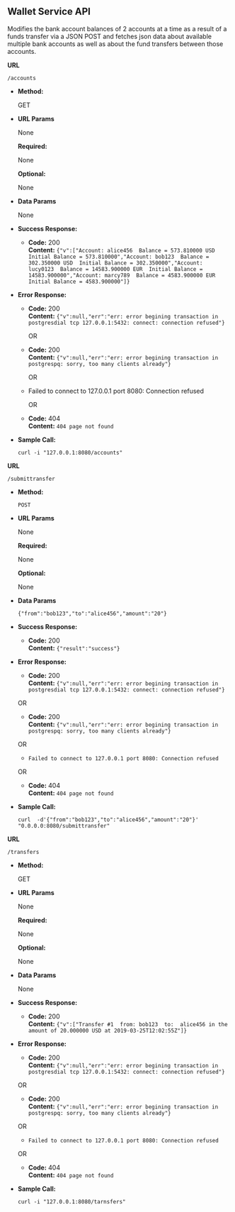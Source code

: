 **Wallet Service API**
----
  Modifies the bank account balances of 2 accounts at a time as a result of a funds transfer via a JSON POST and fetches json data about available multiple bank accounts as well as about the fund transfers between those accounts.

**URL**

  `/accounts`

* **Method:**
  
  GET
  
*  **URL Params**

   None

   **Required:**
 
   None

   **Optional:**
 
   None

* **Data Params**

   None

* **Success Response:**
  
  * **Code:** 200 <br />
    **Content:** `{"v":["Account: alice456  Balance = 573.810000 USD  Initial Balance = 573.810000","Account: bob123  Balance = 302.350000 USD  Initial Balance = 302.350000","Account: lucy0123  Balance = 14583.900000 EUR  Initial Balance = 14583.900000","Account: marcy789  Balance = 4583.900000 EUR  Initial Balance = 4583.900000"]}`
 
* **Error Response:**


  * **Code:** 200 <br />
    **Content:** `{"v":null,"err":"err: error begining transaction in postgresdial tcp 127.0.0.1:5432: connect: connection refused"}`

    OR

  * **Code:** 200 <br />
    **Content:** `{"v":null,"err":"err: error begining transaction in postgrespq: sorry, too many clients already"}`
    
    OR

  * Failed to connect to 127.0.0.1 port 8080: Connection refused
  
    OR

  * **Code:** 404 <br />
    **Content:** `404 page not found`
    

* **Sample Call:**

  ```curl -i "127.0.0.1:8080/accounts"```


**URL**

  `/submittransfer`

* **Method:**
  
  `POST`
  
*  **URL Params**

   None

   **Required:**
 
   None

   **Optional:**
 
   None

* **Data Params**

  `{"from":"bob123","to":"alice456","amount":"20"}`

* **Success Response:**
  
  * **Code:** 200 <br />
    **Content:** `{"result":"success"}`
 
* **Error Response:**

  * **Code:** 200 <br />
    **Content:** `{"v":null,"err":"err: error begining transaction in postgresdial tcp 127.0.0.1:5432: connect: connection refused"}`

  OR

  * **Code:** 200 <br />
    **Content:** `{"v":null,"err":"err: error begining transaction in postgrespq: sorry, too many clients already"}`
    
  OR

  * `Failed to connect to 127.0.0.1 port 8080: Connection refused`
  
  OR

  * **Code:** 404 <br />
    **Content:** `404 page not found`
    

* **Sample Call:**

  ```curl  -d'{"from":"bob123","to":"alice456","amount":"20"}' "0.0.0.0:8080/submittransfer"```

**URL**

 `/transfers`

* **Method:**
  
  GET
  
*  **URL Params**

   None

   **Required:**
 
   None

   **Optional:**
 
   None

* **Data Params**

  None

* **Success Response:**
  
  * **Code:** 200 <br />
    **Content:** `{"v":["Transfer #1  from: bob123  to:  alice456 in the amount of 20.000000 USD at 2019-03-25T12:02:55Z"]}`
 
* **Error Response:**


  * **Code:** 200 <br />
    **Content:** `{"v":null,"err":"err: error begining transaction in postgresdial tcp 127.0.0.1:5432: connect: connection refused"}`

  OR

  * **Code:** 200 <br />
    **Content:** `{"v":null,"err":"err: error begining transaction in postgrespq: sorry, too many clients already"}`
    
  OR

  * `Failed to connect to 127.0.0.1 port 8080: Connection refused`
  
  OR

  * **Code:** 404 <br />
    **Content:** `404 page not found`
    

* **Sample Call:**

  ```curl -i "127.0.0.1:8080/tarnsfers"```


